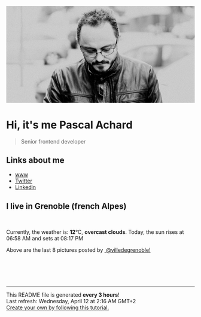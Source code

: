 ![Pascal Achard](./images/photo-pascal-achard.jpg)
# Hi, it's me Pascal Achard
> Senior frontend developer

## Links about me
- [www](https://www.pascal-achard.com)
- [Twitter](https://twitter.com/botmaster)
- [Linkedin](http://www.linkedin.com/in/pascal-achard)


## I live in Grenoble (french Alpes)
<img src="https://openweathermap.org/img/wn/04n@2x.png" alt="">

Currently, the weather is: **12**°C, **overcast clouds**.
Today, the sun rises at 06:58 AM and sets at 08:17 PM

Above are the last 8 pictures posted by <a href="https://www.instagram.com/villedegrenoble/" target="_blank"><img alt="" src="https://upload.wikimedia.org/wikipedia/commons/thumb/e/e7/Instagram_logo_2016.svg/1024px-Instagram_logo_2016.svg.png" width="20"/> @villedegrenoble!</a>

<p style="display: flex; flex-wrap: wrap; gap: 20px;">
        <img src="https://cdn1.picuki.com/hosted-by-instagram/q/0exhNuNYnjBGZDHIdN5WmL9I2Pk2GAlRNecaS7j0nyZiNxIsbHWB58ltwdev%7C%7CDlyKw1oASyLfzxp4oMpUF1XZFN4PULZQLKKTTpT6aieUuzN0jJi9Z9klbw3LXMcYnSs98QrVAmYdSgIGaYDG7uo%7C%7CesJ+fntcj8Nry2bPL0T9zJBpY6uSKVKz8B13bHR1Bv9vdBhYgJE8VQpMBQhrM7Oqz0YXfm+NMJjqvU6F%7C%7CkKhMZL7e3tnyv2H2g+PVFwFA+cu5+czr9Swxzmdwo382L6Y6MyP2JItgXtuh0QirMqgbeXMcto3fNlkI%7C%7CmHWVXSE1KhjVP1pe+lX6aJTXv0EsPkzDs47WQedcU8ZfDANbKePaw2jCQR4bSF4sVTHVeGdvhbAjVduaeIMR1maJhNtVF5hi69VvrIOPV%7C%7CjEnUHN1jTe0H5t0HqWbwP728A==.jpeg" alt="" width="200"/>
        <img src="https://cdn1.picuki.com/hosted-by-instagram/q/0exhNuNYnjBGZDHIdN5WmL9I2Pk2GAlRNecaS7j0nyZiNxIsbHWB58ltwdev%7C%7CDlyKw1oASyLfztg5YoiVFlTZFN+NUDcSbOOSzhS6K2cUejN0DZg8pNkk74xKHcWYn6m9sctXAmYdSgIGaYDG7uo%7C%7Ceke+uXucjcBoDCMNbBEmzdttdCwFahlza4lsfe4kx2xu5xncG114WNxahlw5OLUqQUCSKn5PN1gpKZlR7pCjMsS5Lujymu+H2xkfWx9Ez7RtI7V2dENhhzrdSFlqjHyAZY1LHMRiVbmohs14pQ+uZz7ZbRM4cEMm5jSZCACW2E2hjtfwZftgALsSUGImUBRwT2Ej+b3ffZ79sXPBPW+DOO7+XPEV7TqIbB2azccAcX%7C%7CS2feCPq8Es1LoaJwBsxL3WmR%7C%7CjCxS+Ck7VV+AWgc12eqXMYoEbuiyqyb4X7U32WIpFZpkg==.jpeg" alt="" width="200"/>
        <img src="https://cdn1.picuki.com/hosted-by-instagram/q/0exhNuNYnjBGZDHIdN5WmL9I2Pk2GAlRNucaS7j0nyZiNxIsbHWB58ltwdGn%7C%7CDh6Kwh9HS+Lfztg5Y0rUVtVZFN8OkTaTLSNTz9d6q2cV+nN2zNu959pnbg2L3EfYHKt9sooOzjYMTIfQeoEH%7C%7Cb2rvUV+%7C%7CPwajcHuDWTNuUtzCVG%7C%7CMm0X51wm8Rm3ayEv0Pxto0%7C%7CNylL9XkgKQcursrV%7C%7CndYEvL+M4Byp6JzSPkCj9ND1OHtpCa5BTB7Kzo4KD6chYTJnLMykhLudwps73mpbogDdkohjmqU8RM1v9EPp7TzN916+98ZkIGRT2UFAjsm8lJhmMntxxzsbkT79HBtkGqe+ISmXdA29ZfUDr7FX%7C%7CPf2HLPepTrFehOU1k4U9mHZ1LkLMqhQcdcy90bT65sgHjstjmzd4%7C%7Cn1RcsXDNO0maJ.jpeg" alt="" width="200"/>
        <img src="https://cdn1.picuki.com/hosted-by-instagram/q/0exhNuNYnjBGZDHIdN5WmL9I2Pk2GAlRNecaS7j0nyZiNxIsbHWB58ltwdev%7C%7CDlyKw1oASyLfzxp5YssUllUZFN4OEzaS7aJSz1S7qqaXOrN1TRi9J9inLw3KX0YYXSv9sslUAmYdSgIGaYDG7uo%7C%7CesJ+fjrcjcFrjOMNbRKmDdttdCwFahlza4lsfe4kx2xu5xncG114WNxahlw5OLUqQUCSKn5PN1gpKZlR7pCjMsS5Lujymu+H2xkfWx9Ez7RtI7V2dENhhzrdSFlqjH+AZY1LHMRiVbmpSYzh7Z%7C%7CkN2AN5pM4cEOuvHNVCACW2E2hjtfwZftgALsSUGImUBRwT2Ej+b3ffZ79sXPBPW8ZYv87RvOQrztPa0ZZUk8EqmPQ0X5OaWxLZ1Vhq9dRNwc+EmR4BG+bOP%7C%7C7VV+AWgc12eqX8YiEbuiyqyb4X7U32WIpFZpkg==.jpeg" alt="" width="200"/>
        <img src="https://cdn1.picuki.com/hosted-by-instagram/q/0exhNuNYnjBGZDHIdN5WmL9I2Pk2GAlRNucaS7j0nyZiNxIsbHWB58ltwdev%7C%7CDlyKw1oASyLfztg5IgqWFxRZFN4P0XeT7eJSD9T6KqeU4Ck1z1n85Jpnbk8K3YWZ3Ku%7C%7C8AoOzjYMTIfQeoEH%7C%7Cb2rvUW+%7C%7CzwbTYMri2TNL1KyQlWotfpUrJy9ZRzt52U1h+189JldAJZ+jtvdBFundPZlTIeAf3+Idp1orN2S%7C%7CkKhtAKv6K81SO2ECMseW16GX6Rv5+HoOAAuiDpYGhpqzLheKc4EEMWggizoyETs4Yokq2LEaxVgPUqmYzHCmMDUjFKiCU%7C%7Ck8SqtgLsSUHv3EBQnjeel%7C%7CW+eqN29qrRI9DFcOm62zTwXp7mP41dUFwkL%7C%7CnecQ%7C%7COKOyiDpFoqYB5L6lj9kng0iWfZaLjmhx0WWMe0BXeLrAgBcKTx5C3+3ON2juK8VU5.jpeg" alt="" width="200"/>
        <img src="https://cdn1.picuki.com/hosted-by-instagram/q/0exhNuNYnjBGZDHIdN5WmL9I2Pk2GAlRNecaS7j0nyZiNxIsbHWB58ltwdGn%7C%7CDh6Kwh9HS+Lfzxp44MoUVVSZFd+P0XXSLWPSDlQ6amZU4Cr0jRj%7C%7CZdil74wJHYaY3am9cctOzjYMTIfQeoEH%7C%7Cb2rvUV+fvwaTIFuDaWNOUtzCVG%7C%7CMm0X51wm8Rm3ayEv0Pxto0%7C%7CNylL9XkgKQcursrV%7C%7CndbEvL+M4Byp6JzSPkCj9ND1OHtpCa5BTB7Kzs4KD6chYTJnLMOyCnnUBkCo3SBE4gDd1YusU+u8RM1v9EPp7TzN916+98ZkIGRT2UFAjsm8lJhmMntxxzsbkOo3mp8wGeBzomZd%7C%7CsvjoH0EdGPavi7%7C%7CXjTRrvPG65kSVkhNt36V0XabfiXQcdcy90bT68cjwzntjmzd4%7C%7Cn1RcsXDNO0maJ.jpeg" alt="" width="200"/>
        <img src="https://cdn1.picuki.com/hosted-by-instagram/q/0exhNuNYnjBGZDHIdN5WmL9I2Pk2GAlRNucaS7j0nyZiNxIsbHWB58ltwdev%7C%7CDlyKw1oASyLfzxp4oguU1VUZFdzPU3WTbOPSjxS6a+eUICl0D1i95RplLcyLXQZYHSm%7C%7C8cpOzjYMTIfQeoEH%7C%7Cb2rvUW+%7C%7CvwbTYBoy2TNLBHyQlWotfpUrJy9ZRxt52U1h+189JldHt1%7C%7CGgeLF11q9PJvjsNTvX9fMh4sq4jC+VCjMkEpensmCG2X2MvbyhBGTOguYrVwr9T1WXXejYH9GmkGqQ8ImM%7C%7Cp16w4Bwik7QRmJPyA6Mr3Po17IH4fTcED3tKhjVPsdK+lCGQPy38mUxanjCD%7C%7CZK3UOY19YzECaC4GOG+2hHPYZ%7C%7CfIa9HYnk4VOnFUQiICdyQV9hSm5tFN8lWjknz%7C%7CwPgIuSnhUZSIBAMvDqIM4F5R6DFwqv1oHU=.jpeg" alt="" width="200"/>
        <img src="https://cdn1.picuki.com/hosted-by-instagram/q/0exhNuNYnjBGZDHIdN5WmL9I2Pk2GAlRNecaS7j0nyZiNxIsbHWB58ltwdev%7C%7CDlyKw1oASyLfzxp4okjVFtUZFB7PkPZTbCLRD9X6qWYXYCh2j1k8ZdmkL03LX0ZZXWu8cIoOzjYMTIfQeoEH%7C%7Cb2rvUW+%7C%7C7wbTYNpi2TNLxCyQlWotfpUrJy9ZRzt52U1h+189JldAJZ+jtvdBFundPZlTIeAf3+Idp1orN2S%7C%7CkKhtAKv6K%7C%7C1SO2ECMseW16GX6Rv5+HoOAAuiDpYGhpqzjheKc4EEMWggiNlBcno4kKxZ2LYKxVlNRplrbZCmMDUjFKiCU%7C%7Ck8SqtgLsSUHv3EBQnjeel%7C%7CW+eqN29qrRI9KXV4L41gDzSZXXDKJ%7C%7CVyxbWcyHUVvVEa2vBvdMj9l8RcJ8wQ2HwDLsIbPVmhx0WWMe0BXeKbYkBcKTx5C3+3ON2juK8VU5.jpeg" alt="" width="200"/>
</p>

------------
<p>This README file is generated <b>every 3 hours</b>!
    <br />Last refresh: Wednesday, April 12 at 2:16 AM GMT+2
    <br /><a href="https://medium.com/@th.guibert/how-to-create-a-self-updating-readme-md-for-your-github-profile-f8b05744ca91">Create your own by following this tutorial.</a>
</p>
<p><a href="https://github.com/botmaster/botmaster/actions/workflows/main.yaml"><img alt="" src="https://github.com/botmaster/botmaster/actions/workflows/main.yaml/badge.svg" /></a></p>

